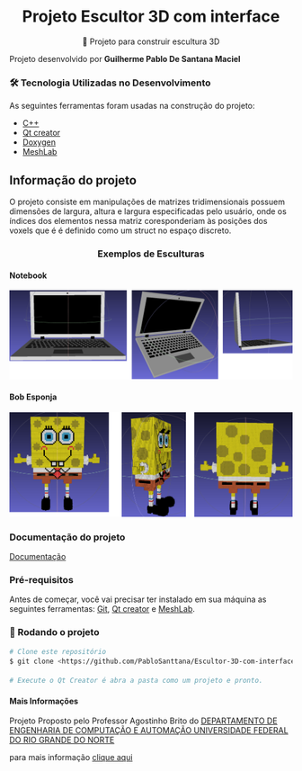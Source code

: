 <h1 align="center">Projeto Escultor 3D com interface</h1>
<p align="center">🚀 Projeto para construir escultura 3D</p>

Projeto desenvolvido por <strong> Guilherme Pablo De Santana Maciel </strong>

### 🛠 Tecnologia Utilizadas no Desenvolvimento 

As seguintes ferramentas foram usadas na construção do projeto:

- [C++](http://www.cplusplus.org/)   
- [Qt creator](https://www.qt.io/download)      
- [Doxygen](https://www.doxygen.nl/index.html)
- [MeshLab](https://www.meshlab.net/)


## Informação do projeto
O projeto consiste em manipulações de matrizes tridimensionais possuem dimensões de largura, altura e largura especificadas pelo usuário, onde os índices dos elementos nessa matriz coresponderiam às posições dos voxels que é é definido como um struct no espaço discreto.

<h3 align="center">
    Exemplos de Esculturas
</h3>

#### Notebook

![notebook](https://github.com/PabloSanttana/Projeto-Escultor-3D-1.0/blob/master/images/Notebook.png)

#### Bob Esponja

![bobEsponja](https://github.com/PabloSanttana/Projeto-Escultor-3D-1.0/blob/master/images/bobEsponja.png)

### Documentação do projeto 
 
 [Documentação](https://pablosanttana.github.io/Escultor-3D-com-interface/html/annotated.html)
 
 
### Pré-requisitos

Antes de começar, você vai precisar ter instalado em sua máquina as seguintes ferramentas:
[Git](https://git-scm.com), [Qt creator](https://www.qt.io/download) e [MeshLab](https://www.meshlab.net/).

### 🎲 Rodando o projeto

```bash
# Clone este repositório
$ git clone <https://github.com/PabloSanttana/Escultor-3D-com-interface.git>

# Execute o Qt Creator é abra a pasta como um projeto e pronto.

 ```
 
 #### Mais Informações
 
 Projeto Proposto pelo Professor Agostinho Brito do  <a href="https://www.dca.ufrn.br/"> DEPARTAMENTO DE ENGENHARIA DE COMPUTAÇÃO E AUTOMAÇÃO UNIVERSIDADE FEDERAL DO RIO GRANDE DO NORTE </a>
 
 para mais informação <a href="https://agostinhobritojr.github.io/curso/progav-dca1202/escultor.html">clique aqui<a/>
